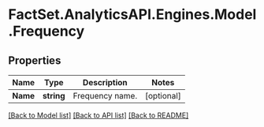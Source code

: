 # FactSet.AnalyticsAPI.Engines.Model.Frequency

## Properties

Name | Type | Description | Notes
------------ | ------------- | ------------- | -------------
**Name** | **string** | Frequency name. | [optional] 

[[Back to Model list]](../README.md#documentation-for-models) [[Back to API list]](../README.md#documentation-for-api-endpoints) [[Back to README]](../README.md)

